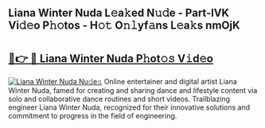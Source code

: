 ## Liana Winter Nuda L𝚎a𝚔ed N𝚞𝚍e - Part-lVK Vi𝚍𝚎o P𝚑𝚘tos - H𝚘𝚝 O𝚗𝚕yf𝚊ns L𝚎a𝚔s nmOjK

# <h2><a href="http://kf30ev4.oniu.top/?m=Liana+Winter+Nuda">🔗👉 🔴 Liana Winter Nuda P𝚑ot𝚘𝚜 V𝚒d𝚎o</a></h2>

[![Liana Winter Nuda Nu𝚍e𝚜](https://i.imgur.com/0qMVB7G.gif)](http://kf30ev4.oniu.top/?m=Liana+Winter+Nuda)
Online entertainer and digital artist Liana Winter Nuda, famed for creating and sharing dance and lifestyle content via solo and collaborative dance routines and short videos. Trailblazing engineer Liana Winter Nuda, recognized for their innovative solutions and commitment to progress in the field of engineering.  
